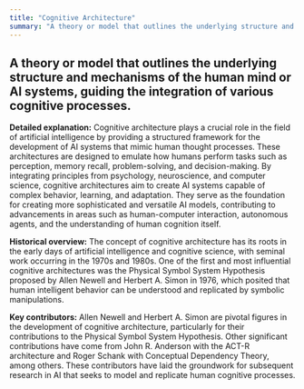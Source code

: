 ```yaml
---
title: "Cognitive Architecture"
summary: "A theory or model that outlines the underlying structure and mechanisms of the human mind or AI systems, guiding the integration of various cognitive processes."
---
```


## A theory or model that outlines the underlying structure and mechanisms of the human mind or AI systems, guiding the integration of various cognitive processes.

**Detailed explanation:** Cognitive architecture plays a crucial role in the field of artificial intelligence by providing a structured framework for the development of AI systems that mimic human thought processes. These architectures are designed to emulate how humans perform tasks such as perception, memory recall, problem-solving, and decision-making. By integrating principles from psychology, neuroscience, and computer science, cognitive architectures aim to create AI systems capable of complex behavior, learning, and adaptation. They serve as the foundation for creating more sophisticated and versatile AI models, contributing to advancements in areas such as human-computer interaction, autonomous agents, and the understanding of human cognition itself.

**Historical overview:** The concept of cognitive architecture has its roots in the early days of artificial intelligence and cognitive science, with seminal work occurring in the 1970s and 1980s. One of the first and most influential cognitive architectures was the Physical Symbol System Hypothesis proposed by Allen Newell and Herbert A. Simon in 1976, which posited that human intelligent behavior can be understood and replicated by symbolic manipulations.

**Key contributors:** Allen Newell and Herbert A. Simon are pivotal figures in the development of cognitive architecture, particularly for their contributions to the Physical Symbol System Hypothesis. Other significant contributions have come from John R. Anderson with the ACT-R architecture and Roger Schank with Conceptual Dependency Theory, among others. These contributors have laid the groundwork for subsequent research in AI that seeks to model and replicate human cognitive processes.

